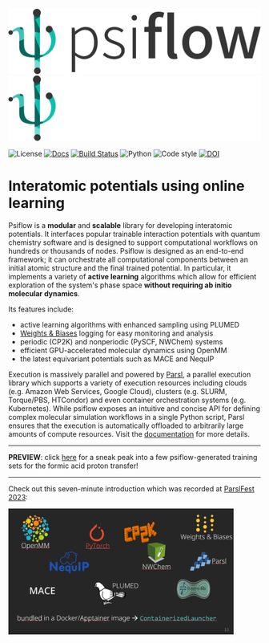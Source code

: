 ![psiflow](./docs/logo_light.png#gh-light-mode-only)
![psiflow](./docs/logo_dark.png#gh-dark-mode-only)


![License](https://flat.badgen.net/github/license/molmod/psiflow)
[![Docs](https://flat.badgen.net/static/docs/passing/green)](https://molmod.github.io/psiflow)
[![Build Status](https://img.shields.io/endpoint.svg?url=https%3A%2F%2Factions-badge.atrox.dev%2Fmolmod%2Fpsiflow%2Fbadge%3Fref%3Dmain&style=flat-square)](https://actions-badge.atrox.dev/molmod/psiflow/goto?ref=main)
![Python](https://flat.badgen.net/static/python/3.9%20|%203.10/blue)
![Code style](https://flat.badgen.net/static/code%20style/black/black)
[![DOI](https://flat.badgen.net/static/DOI/10.1038%2Fs41524-023-00969-x)](https://www.nature.com/articles/s41524-023-00969-x)


# Interatomic potentials using online learning

Psiflow is a **modular** and **scalable** library for developing interatomic potentials. It interfaces popular trainable interaction potentials with quantum chemistry software and is designed to support computational workflows on hundreds or thousands of nodes. Psiflow is designed as an end-to-end framework; it can orchestrate all computational components between an initial atomic structure and the final trained potential. In particular, it implements a variety of **active learning** algorithms which allow for efficient exploration of the system's phase space **without requiring ab initio molecular dynamics**.

Its features include:

- active learning algorithms with enhanced sampling using PLUMED
- [Weights & Biases](https://wandb.ai) logging for easy monitoring and analysis
- periodic (CP2K) and nonperiodic (PySCF, NWChem) systems
- efficient GPU-accelerated molecular dynamics using OpenMM
- the latest equivariant potentials such as MACE and NequIP

Execution is massively parallel and powered by [Parsl](https://parsl-project.org/), a parallel execution library which supports a variety of execution resources including clouds (e.g. Amazon Web Services, Google Cloud), clusters (e.g. SLURM, Torque/PBS, HTCondor) and even container orchestration systems (e.g. Kubernetes).
While psiflow exposes an intuitive and concise API for defining complex molecular simulation workflows in a single Python script, Parsl ensures that the execution is automatically offloaded to arbitrarily large amounts of compute resources.
Visit the [documentation](https://molmod.github.io/psiflow) for more details.

---

**PREVIEW**: click [here](https://wandb.ai/svandenhaute/formic_acid?workspace=user-svandenhaute) for a sneak peak into a few psiflow-generated training sets for the formic acid proton transfer!

___

Check out this seven-minute introduction which was recorded at [ParslFest 2023](https://parsl-project.org/parslfest/parslfest2023.html):

<a href="https://www.youtube.com/watch?v=mQC7VomFjYQ">
  <img src="./docs/parslfest_thumbnail.png" alt="drawing" width="450"/>
</a>

